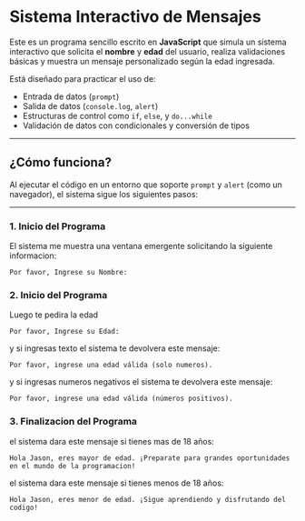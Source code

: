 # Sistema Interactivo de Mensajes 

Este es un programa sencillo escrito en **JavaScript** que simula un sistema interactivo que solicita el **nombre** y **edad** del usuario, realiza validaciones básicas y muestra un mensaje personalizado según la edad ingresada.

Está diseñado para practicar el uso de:

- Entrada de datos (`prompt`)
- Salida de datos (`console.log`, `alert`)
- Estructuras de control como `if`, `else`, y `do...while`
- Validación de datos con condicionales y conversión de tipos

---

## ¿Cómo funciona?

Al ejecutar el código en un entorno que soporte `prompt` y `alert` (como un navegador), el sistema sigue los siguientes pasos:

---

### 1. Inicio del Programa

El sistema me muestra una ventana emergente solicitando la siguiente informacion:

```
Por favor, Ingrese su Nombre:

```

### 2. Inicio del Programa

Luego te pedira la edad 

```
Por favor, Ingrese su Edad:

```

y si ingresas texto el sistema te devolvera este mensaje:


```
Por favor, ingrese una edad válida (solo numeros).

```

y si ingresas numeros negativos el sistema te devolvera este mensaje:

```
Por favor, ingrese una edad válida (números positivos).

```

### 3. Finalizacion del Programa

el sistema dara este mensaje si tienes mas de 18 años:

```
Hola Jason, eres mayor de edad. ¡Preparate para grandes oportunidades en el mundo de la programacion!
```

el sistema dara este mensaje si tienes menos de 18 años:

```
Hola Jason, eres menor de edad. ¡Sigue aprendiendo y disfrutando del codigo!
```

